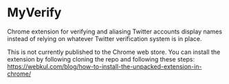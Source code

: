 # MyVerify
Chrome extension for verifying and aliasing Twitter accounts display names instead of relying on whatever Twitter verification system is in place. 

This is not currently published to the Chrome web store. You can install the extension by following cloning the repo and following these steps: https://webkul.com/blog/how-to-install-the-unpacked-extension-in-chrome/

